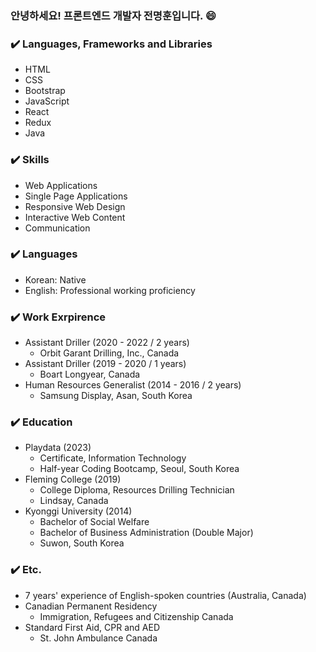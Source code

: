 ### 안녕하세요! 프론트엔드 개발자 전명훈입니다. 😄
<!--
**mjkorean/mjkorean** is a ✨ _special_ ✨ repository because its `README.md` (this file) appears on your GitHub profile.

Here are some ideas to get you started:

- 🔭 I’m currently working on ...
- 🌱 I’m currently learning ...
- 👯 I’m looking to collaborate on ...
- 🤔 I’m looking for help with ...
- 💬 Ask me about ...
- 📫 How to reach me: ...
- 😄 Pronouns: ...
- ⚡ Fun fact: ...
-->
### :heavy_check_mark: Languages, Frameworks and Libraries
- HTML
- CSS
- Bootstrap
- JavaScript
- React
- Redux
- Java

### :heavy_check_mark: Skills
- Web Applications
- Single Page Applications
- Responsive Web Design
- Interactive Web Content
- Communication

### :heavy_check_mark: Languages
- Korean: Native
- English: Professional working proficiency

### :heavy_check_mark: Work Exrpirence
- Assistant Driller (2020 - 2022 / 2 years)
  - Orbit Garant Drilling, Inc., Canada
- Assistant Driller (2019 - 2020 / 1 years)
  - Boart Longyear, Canada
- Human Resources Generalist (2014 - 2016 / 2 years)
  - Samsung Display, Asan, South Korea

### :heavy_check_mark: Education
- Playdata (2023)
  - Certificate, Information Technology
  - Half-year Coding Bootcamp, Seoul, South Korea
- Fleming College (2019)
  - College Diploma, Resources Drilling Technician
  - Lindsay, Canada
- Kyonggi University (2014)
  - Bachelor of Social Welfare
  - Bachelor of Business Administration (Double Major)
  - Suwon, South Korea

### :heavy_check_mark: Etc.
- 7 years' experience of English-spoken countries (Australia, Canada)
- Canadian Permanent Residency
  - Immigration, Refugees and Citizenship Canada
- Standard First Aid, CPR and AED
  - St. John Ambulance Canada
